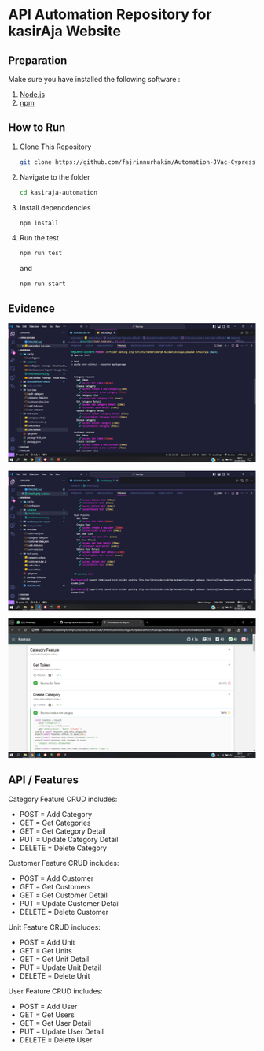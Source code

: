 # API Automation Repository for kasirAja Website

## Preparation

Make sure you have installed the following software :

1. [Node.js](https://nodejs.org/)
2. [npm](https://www.npmjs.com/)

## How to Run

1. Clone This Repository

   ```bash
   git clone https://github.com/fajrinnurhakim/Automation-JVac-Cypress.git

   ```

2. Navigate to the folder

   ```bash
   cd kasiraja-automation

   ```

3. Install depencdencies

   ```bash
   npm install

   ```

4. Run the test
   ```bash
   npm run test
   ```
   and
   ```bash
   npm run start
   ```

## Evidence

![image1](https://github.com/fajrinnurhakim/kasiraja-automation/blob/main/evidence/mocha.png)

![image2](https://github.com/fajrinnurhakim/kasiraja-automation/blob/main/evidence/mocha2.png)

![image3](https://github.com/fajrinnurhakim/kasiraja-automation/blob/main/evidence/mochawesome.png)

## API / Features

Category Feature CRUD includes:

- POST = Add Category
- GET = Get Categories
- GET = Get Category Detail
- PUT = Update Category Detail
- DELETE = Delete Category

Customer Feature CRUD includes:

- POST = Add Customer
- GET = Get Customers
- GET = Get Customer Detail
- PUT = Update Customer Detail
- DELETE = Delete Customer

Unit Feature CRUD includes:

- POST = Add Unit
- GET = Get Units
- GET = Get Unit Detail
- PUT = Update Unit Detail
- DELETE = Delete Unit

User Feature CRUD includes:

- POST = Add User
- GET = Get Users
- GET = Get User Detail
- PUT = Update User Detail
- DELETE = Delete User
